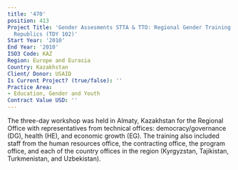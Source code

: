 ```yaml
---
title: '470'
position: 413
Project Title: 'Gender Assesments STTA & TTO: Regional Gender Training: Central Asian
  Republics (TDY 102)'
Start Year: '2010'
End Year: '2010'
ISO3 Code: KAZ
Region: Europe and Eurasia
Country: Kazakhstan
Client/ Donor: USAID
Is Current Project? (true/false): ''
Practice Area:
- Education, Gender and Youth
Contract Value USD: ''
---
```


The three-day workshop was held in Almaty, Kazakhstan for the Regional Office with representatives from technical offices: democracy/governance (DG), health (HE), and economic growth (EG). The training also included staff from the human resources office, the contracting office, the program office, and each of the country offices in the region (Kyrgyzstan, Tajikistan, Turkmenistan, and Uzbekistan).